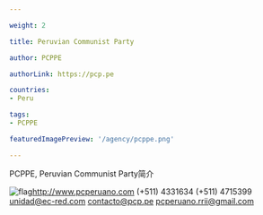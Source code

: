 ```yaml
---

weight: 2

title: Peruvian Communist Party

author: PCPPE

authorLink: https://pcp.pe 

countries: 
- Peru

tags: 
- PCPPE

featuredImagePreview: '/agency/pcppe.png'

---
```


PCPPE, Peruvian Communist Party简介 

<!--more-->

![flag](/agency/pcppe.png)http://www.pcperuano.com (+511) 4331634 (+511) 4715399 unidad@ec-red.com contacto@pcp.pe pcperuano.rrii@gmail.com